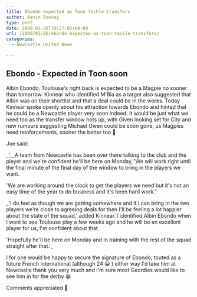 ```yaml
---
title: Ebondo expected as Toon tackle transfers
author: Kevin Doocey
type: post
date: 2009-01-26T19:27:02+00:00
url: /2009/01/26/ebondo-expected-as-toon-tackle-transfers/
categories:
  - Newcastle United News

---
```

## Ebondo - Expected in Toon soon

Albin Ebondo, Toulouse's right back is expected to be a Magpie no sooner than tomorrow. Kinnear who identified M'Bia as a target also suggested that Albin was on their shortlist and that a deal could be in the works. Today Kinnear spoke openly about his attraction towards Ebondo and hinted that he could be a Newcastle player very soon indeed. It would be just what we need too as the transfer window hots up, with Given looking set for City and new rumours suggesting Michael Owen could be soon gone, us Magpies need reinforcements, sooner the better too 🙂

Joe said:

_'__A team from Newcastle has been over there talking to the club and the player and we're confident he'll be here on Monday,''We will work right until the final minute of the final day of the window to bring in the players we want.

'We are working around the clock to get the players we need but it's not an easy time of the year to do business and it's been hard work.'


_'I do feel as though we are getting somewhere and if I can bring in the two players we're close to agreeing deals for then I'll be feeling a lot happier about the state of the squad,' added Kinnear.'I identified Albin Ebondo when I went to see Toulouse play a few weeks ago and he will be an excellent player for us, I'm confident about that.

'Hopefully he'll be here on Monday and in training with the rest of the squad straight after that.'_

I for one would be happy to secure the signature of Ebondo, touted as a future French international (although 24 😀 ) either way I'd take him at Newcastle thank you very much and I'm sure most Geordies would like to see him in for the derby 😀

Comments appreciated 🙂

